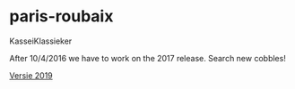 # paris-roubaix
KasseiKlassieker

After 10/4/2016 we have to work on the 2017 release.
Search new cobbles!

[Versie 2019](2019.md)
